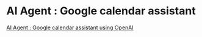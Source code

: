 # AI Agent : Google calendar assistant

[AI Agent : Google calendar assistant using OpenAI](https://n8n.io/workflows/2703-ai-agent-google-calendar-assistant-using-openai/)